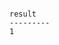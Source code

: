 <!-- usedin: [ _includes/_inlines/Databases/common/backup-verifiers] - layout:code post: backup-verifiers_important -->

```

result
---------
1

```
